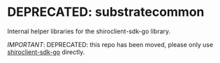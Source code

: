# DEPRECATED: substratecommon

Internal helper libraries for the shiroclient-sdk-go library.

*IMPORTANT*: DEPRECATED: this repo has been moved, please only use
[shiroclient-sdk-go](https://github.com/luthersystems/shiroclient-sdk-go) directly.
